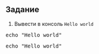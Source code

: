 ## Задание

1. Вывести в консоль `Hello world`
<pre class="file" data-filename="./00.sh" data-target="insert" data-marker="## ------------->">
echo "Hello world"
</pre>

<pre class="file" data-filename="./00.sh" data-target="append">
echo "Hello world"
</pre>